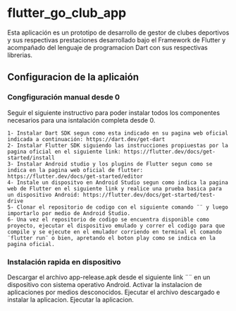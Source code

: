 # flutter_go_club_app
Esta aplicación es un prototipo de desarrollo de gestor de clubes deportivos y sus respectivas prestaciones desarrollado bajo el Framework de Flutter y acompañado del lenguaje de programacion Dart con sus respectivas librerias.

## Configuracion de la aplicaión

### Congfiguración manual desde 0
Seguir el siguiente instructivo para poder instalar todos los componentes necesarios para una isntalación completa desde 0.
```
1- Instalar Dart SDK segun como esta indicado en su pagina web oficial indicada a continuación: https://dart.dev/get-dart
2- Instalar Flutter SDK siguiendo las instrucciones propiuestas por la pagina oficial en el siguiente link: https://flutter.dev/docs/get-started/install
3- Instalar Android studio y los plugins de Flutter segun como se indica en la pagina web oficial de flutter: https://flutter.dev/docs/get-started/editor
4- Instale un dispositvo en Android Studio segun como indica la pagina web de Flutter en el siguiente link y realice una prueba basica para un dispositivo Android: https://flutter.dev/docs/get-started/test-drive
5- Clonar el repositorio de codigo con el siguiente comando ¨¨ y luego importarlo por medio de Android Studio. 
6- Una vez el repositorio de codigo se encuentra disponible como proyecto, ejecutar el dispositivo emulado y correr el codigo para que compile y se ejecute en el emulador corriendo en terminal el comando ¨flutter run¨ o bien, apretando el boton play como se indica en la pagina oficial.

```

### Instalación rapida en dispositivo
Descargar el archivo app-release.apk desde el siguiente link ¨¨ en un dispositivo con sistema operativo Android.
Activar la instalacion de aplicaciones por medios desconocidos.
Ejecutar el archivo descargado e instalar la aplicacion.
Ejecutar la aplicacion.

